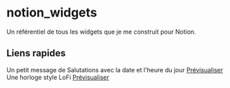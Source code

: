 # notion_widgets
Un référentiel de tous les widgets que je me construit pour Notion.
## Liens rapides
Un petit message de Salutations avec la date et l'heure du jour [Prévisualiser](https://taggaddaaaa.github.io/notion_widgets/greetings.html/)
Une horloge style LoFi [Prévisualiser](https://taggaddaaaa.github.io/notion_widgets/flipClock.html/)
